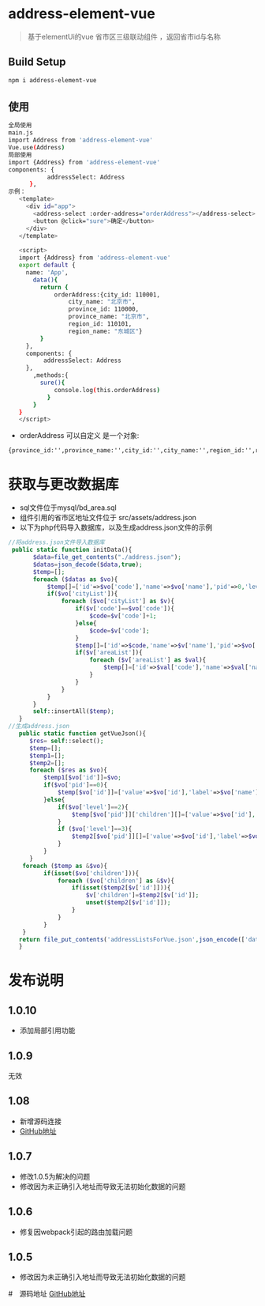 # address-element-vue

> 基于elementUi的vue 省市区三级联动组件 ，返回省市id与名称

## Build Setup

``` bash
npm i address-element-vue
```
## 使用
``` bash
全局使用
main.js
import Address from 'address-element-vue'
Vue.use(Address)
局部使用 
import {Address} from 'address-element-vue'
components: {
           addressSelect: Address
      },
示例：
   <template>
     <div id="app">
       <address-select :order-address="orderAddress"></address-select>
       <button @click="sure">确定</button>
     </div>
   </template>
   
   <script>
   import {Address} from 'address-element-vue'
   export default {
     name: 'App',
       data(){
         return {
             orderAddress:{city_id: 110001,
                 city_name: "北京市",
                 province_id: 110000,
                 province_name: "北京市",
                 region_id: 110101,
                 region_name: "东城区"}
         }
     },
     components: {
          addressSelect: Address
     },
       ,methods:{
         sure(){
             console.log(this.orderAddress)
           }
       }
   }
   </script>
```
+ orderAddress 可以自定义 是一个对象:
````
{province_id:'',province_name:'',city_id:'',city_name:'',region_id:'',region_name:''}
````
# 获取与更改数据库
+ sql文件位于mysql/bd_area.sql
+ 组件引用的省市区地址文件位于 src/assets/address.json
+ 以下为php代码导入数据库，以及生成address.json文件的示例
````php
//将address.json文件导入数据库
 public static function initData(){
       $data=file_get_contents("./address.json");
       $datas=json_decode($data,true);
       $temp=[];
       foreach ($datas as $vo){
           $temp[]=['id'=>$vo['code'],'name'=>$vo['name'],'pid'=>0,'level'=>1];
           if($vo['cityList']){
               foreach ($vo['cityList'] as $v){
                   if($v['code']==$vo['code']){
                       $code=$v['code']+1;
                   }else{
                       $code=$v['code'];
                   }
                   $temp[]=['id'=>$code,'name'=>$v['name'],'pid'=>$vo['code'],'level'=>2];
                   if($v['areaList']){
                       foreach ($v['areaList'] as $val){
                           $temp[]=['id'=>$val['code'],'name'=>$val['name'],'pid'=>$code,'level'=>3];
                       }
                   }
               }
           }
       }
       self::insertAll($temp);
   }
//生成address.json
   public static function getVueJson(){
      $res= self::select();
      $temp=[];
      $temp1=[];
      $temp2=[];
      foreach ($res as $vo){
          $temp1[$vo['id']]=$vo;
          if($vo['pid']==0){
              $temp[$vo['id']]=['value'=>$vo['id'],'label'=>$vo['name'],'id'=>$vo['id']];
          }else{
              if($vo['level']==2){
                  $temp[$vo['pid']]['children'][]=['value'=>$vo['id'],'label'=>$vo['name'],'id'=>$vo['id']];
              }
              if ($vo['level']==3){
                  $temp2[$vo['pid']][]=['value'=>$vo['id'],'label'=>$vo['name'],'id'=>$vo['id']];
              }
          }
      }
    foreach ($temp as &$vo){
          if(isset($vo['children'])){
              foreach ($vo['children'] as &$v){
                  if(isset($temp2[$v['id']])){
                      $v['children']=$temp2[$v['id']];
                      unset($temp2[$v['id']]);
                  }
              }
          }
    }
   return file_put_contents('addressListsForVue.json',json_encode(['data'=>array_values($temp),'list'=>$temp1]));
   }
````
# 发布说明
## 1.0.10
+ 添加局部引用功能
## 1.0.9
无效
## 1.08 
+ 新增源码连接
+ [GitHub地址](https://github.com/yangshuanlin/address-element-vue.git)
## 1.0.7
+ 修改1.0.5为解决的问题
+ 修改因为未正确引入地址而导致无法初始化数据的问题
## 1.0.6
+ 修复因webpack引起的路由加载问题
## 1.0.5
+ 修改因为未正确引入地址而导致无法初始化数据的问题

#　源码地址 
[GitHub地址](https://github.com/yangshuanlin/address-element-vue.git)
